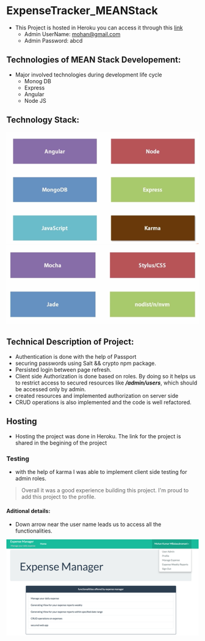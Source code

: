 # ExpenseTracker_MEANStack

- This Project is hosted in Heroku you can access it through this [link](https://enigmatic-plains-56203.herokuapp.com/)
  - Admin UserName: mohan@gmail.com 
  - Admin Password: abcd

## Technologies of MEAN Stack Developement:

* Major involved technologies during development life cycle
  * Monog DB
  * Express
  * Angular
  * Node JS
  
## Technology Stack:

![alt text](https://github.com/mohanmb91/ExpenseTracker_MEANStack/blob/master/images/TechnologyStack1.png "Technology Stack 1")
![alt text](https://github.com/mohanmb91/ExpenseTracker_MEANStack/blob/master/images/TechnologyStack2.png "Technology Stack 1")

## Technical Description of Project:

- Authentication is done with the help of Passport
- securing passwords using Salt && crypto npm package.
- Persisted login between page refresh.
- Client side Authorization is done based on roles. By doing so it helps us to restrict access to secured resources like _**/admin/users**_, which should be accessed only by admin.
- created resources and implemented authorization on server side
- CRUD operations is also implemented and the code is well refactored. 

## Hosting 
- Hosting the project was done in Heroku. The link for the project is shared in the begining of the project

### Testing 
- with the help of karma I was able to implement client side testing for admin roles.

> Overall it was a good experience building this project. I'm proud to add this project to the profile.

#### Aditional details:
-  Down arrow near the user name leads us to access all the functionalities. 

![alt text](https://github.com/mohanmb91/ExpenseTracker_MEANStack/blob/master/images/UserHomePage.png "Home Page")

